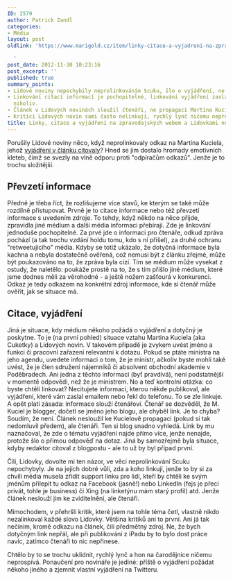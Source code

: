 ```yaml
---
ID: 2579
author: Patrick Zandl
categories:
- Média
layout: post
oldlink: 'https://www.marigold.cz/item/linky-citace-a-vyjadreni-na-zpravodajskych-webem-a-lidovkami-neodkazany-scuk

  '
post_date: 2012-11-30 10:23:16
post_excerpt: ''
published: true
summary_points:
- Lidové noviny nepochybily neprolinkováním Scuku, šlo o vyjádření, ne citaci.
- Linkování citací informací je pochopitelné, linkování vyjádření zaslaných emailem
  nikoliv.
- Článek v Lidových novinách sloužil čtenáři, ne propagaci Martina Kuciela.
- Kritici Lidových novin sami často nelinkují, rychlý lynč ničemu neprospívá.
title: Linky, citace a vyjádření na zpravodajských webem a Lidovkami neodkázaný Scuk
---
```


<p>Porušily Lidové noviny něco, když neprolinkovaly odkaz na Martina Kuciela, jehož <a href="http://www.lidovky.cz/proc-nam-to-delate-zlobi-se-vyrobci-dochucovadel-na-sefkuchare-p6t-/dobra-chut.asp?c=A121126_100349_dobra-chut_ape" target="_self" title="">vyjádření v článku citovaly</a>? Hned se jim dostalo hromady emotivních kleteb, čímž se svezly na vlně odporu proti "odpíračům odkazů". Jenže je to trochu složitější.</p>


<h2>Převzetí informace</h2>

<p>Předně je třeba říct, že rozlišujeme více stavů, ke kterým se také může rozdílně přistupovat. Prvně je to citace informace nebo též převzetí informace s uvedením zdroje. To tehdy, když někdo na něco přijde, zpravidla jiné médium a další média informaci přebírají. Zde je linkování jednoduše pochopitelné. Za prvé jde o informaci pro čtenáře, odkud zpráva pochází (a tak trochu vzdání holdu tomu, kdo s ní přišel), za druhé ochranu "retweetujícího" média. Kdyby se totiž ukázalo, že dotyčná informace byla kachna a nebyla dostatečně ověřená, což nemusí být z článku zřejmé, může být poukazováno na to, že zpráva byla cizí. Tím se médium může vysekat z ostudy, že naletělo: poukáže prostě na to, že s tím přišlo jiné médium, které jsme dodnes měli za věrohodné - a ještě nožem zašťourá v konkurenci. Odkaz je tedy odkazem na konkrétní zdroj informace, kde si čtenář může ověřit, jak se situace má. </p>


<h2>Citace, vyjádření</h2>

<p>Jiná je situace, kdy médium někoho požádá o vyjádření a dotyčný je poskytne. To je (na první pohled) situace vztahu Martina Kuciela (aka Cuketky) a Lidových novin. V takovém případě je zvykem uvést jméno a funkci či pracovní zařazení relevantní k dotazu. Pokud se ptáte ministra na jeho agendu, uvedete informaci o tom, že je ministr, ačkoliv byste mohli také uvést, že je člen sdružení nájemníků či absolvent obchodní akademie v Poděbradech. Ani jedna z těchto informací (byť pravdivá), není podstatnější v momentě odpovědi, než že je ministrem. No a teď kontrolní otázka: co byste chtěli linkovat? Necitujete informaci, kterou někde publikoval, ale vyjádření, které vám zaslal emailem nebo řekl do telefonu. To se zle linkuje. A opět platí zásada: informace slouží čtenářovi. Čtenář se dozvěděl, že M. Kuciel je blogger, dočetl se jméno jeho blogu, ale chyběl link. Je to chyba? Soudím, že není. Článek nesloužil ke Kucielově propagaci (pokud si tak nedomluvil předem), ale čtenáři. Ten si blog snadno vyhledá. Link by mu naznačoval, že zde o tématu vyjádření najde přímo více, jenže nenajde, protože šlo o přímou odpověď na dotaz. Jiná by samozřejmě byla situace, kdyby redaktor citoval z blogpostu - ale to už by byl případ první. </p>


<p>Čili, Lidovky, dovolte mi ten názor, ve věci neprolinkování Scuku nepochybyly. Je na jejich dobré vůli, zda a koho linkují, jenže to by si za chvíli média musela zřídit support linku pro lidi, kteří by chtěli ke svým jménům přilepit tu odkaz na Facebook (jasně!) nebo LinkedIn (fejs je přeci privát, tohle je business) či Xing (na linketýnu mám starý profil) atd. Jenže článek neslouží jim ke zviditelnění, ale čtenáři. </p>


<p>Mimochodem, v přehršli kritik, které jsem na tohle téma četl, vlastně nikdo nezalinkoval každé slovo Lidovky. Většina kritiků ani to první. Ani já tak nečiním, kromě odkazu na článek, čili předmětný zdroj. Ne, že bych dotyčným link nepřál, ale při publikování z iPadu by to bylo dost práce navíc, zatímco čtenáři to nic nepřinese. </p>


<p>Chtělo by to se trochu uklidnit, rychlý lynč a hon na čarodějnice ničemu neprospívá. Ponaučení pro novináře je jediné: příště o vyjádření požádat někoho jiného a zjemnit vlastní vyjádření na Twitteru. </p>